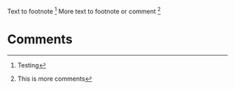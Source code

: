 Text to footnote [^test]
More text to footnote or comment [^2]


# Comments
[^test]: Testing
[^2]: This is more comments